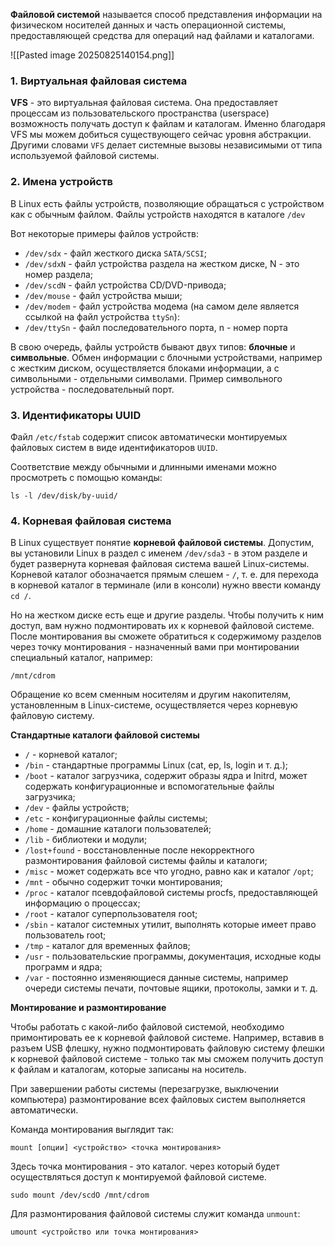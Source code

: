 
**Файловой системой** называется способ представления информации на физическом носителей данных и часть операционной системы, предоставляющей средства для операций над файлами и каталогами.

![[Pasted image 20250825140154.png]]

### 1. Виртуальная файловая система

**VFS** - это виртуальная файловая система. Она предоставляет процессам из пользовательского пространства (userspace) возможность получать доступ к файлам и каталогам. Именно благодаря VFS мы можем добиться существующего сейчас уровня абстракции. Другими словами `VFS` делает системные вызовы независимыми от типа используемой файловой системы.

### 2. Имена устройств

В Linux есть файлы устройств, позволяющие обращаться с устройством
как с обычным файлом. Файлы устройств находятся в каталоге `/dev` 

Вот некоторые примеры файлов устройств:

- `/dev/sdx` - файл жесткого диска `SAТA/SCSI`;
- `/dev/sdxN` - файл устройства раздела на жестком диске, N - это номер раздела;
- `/dev/scdN` - файл устройства СD/DVD-привода;
- `/dev/mouse` - файл устройства мыши;
- `/dev/modem` - файл устройства модема (на самом деле является ссылкой на файл устройства `ttySn`):
- `/dev/ttySn` - файл последовательного порта, n - номер порта

В свою очередь, файлы устройств бывают двух типов: **блочные** и **символьные**. Обмен информации с блочными устройствами, например с жестким диском, осуществляется блоками информации, а с символьными - отдельными символами. Пример символьного устройства - последовательный порт.

### 3. Идентификаторы UUID

Файл `/etc/fstab` содержит список автоматически монтируемых файловых систем в виде идентификаторов `UUID`.

Соответствие между обычными и длинными именами можно просмотреть с помощью команды:

`ls -l /dev/disk/by-uuid/`

### 4. Корневая файловая система

В Linux существует понятие **корневой файловой системы**. Допустим, вы установили Linux в раздел с именем `/dev/sdaЗ` - в этом разделе и будет развернута корневая файловая система вашей Linuх-системы. Корневой каталог обозначается прямым слешем - `/`, т. е. для перехода в корневой каталог в терминале (или в консоли) нужно ввести команду `cd /`.

Но на жестком диске есть еще и другие разделы. Чтобы получить к ним доступ, вам нужно подмонтировать их к корневой файловой системе. После монтирования вы сможете обратиться к содержимому разделов через точку монтирования - назначенный вами при монтировании специальный каталог, например:

```
/mnt/cdrom
```

Обращение ко всем сменным носителям и другим накопителям, установленным в Linux-cиcтeмe, осуществляется через корневую файловую систему.

**Стандартные каталоги файловой системы**

- `/` - корневой каталог;
- `/bin` - стандартные программы Linux (cat, ер, ls, login и т. д.);
- `/boot` - каталог загрузчика, содержит образы ядра и Initrd, может содержать конфигурационные и вспомогательные файлы загрузчика;
- `/dev` - файлы устройств;
- `/etc` - конфигурационные файлы системы;
- `/home` - домашние каталоги пользователей;
- `/lib` - библиотеки и модули;
- `/lost+found` - восстановленные после некорректного размонтирования файловой системы файлы и каталоги;
- `/misc` - может содержать все что угодно, равно как и каталог `/opt`;
- `/mnt` - обычно содержит точки монтирования;
- `/ргос` - каталог псевдофайловой системы procfs, предоставляющей информацию о процессах;
- `/root` - каталог суперпользователя root;
- `/sbin` - каталог системных утилит, выполнять которые имеет право пользователь root;
- `/tmp` - каталог для временных файлов;
- `/usr` - пользовательские программы, документация, исходные коды программ и ядра;
- `/var` - постоянно изменяющиеся данные системы, например очереди системы печати, почтовые ящики, протоколы, замки и т. д.

**Монтирование и размонтирование**

Чтобы работать с какой-либо файловой системой, необходимо примонтировать ее к корневой файловой системе. Например, вставив в разъем USB флешку, нужно подмонтировать файловую систему флешки к корневой файловой системе - только так мы сможем получить доступ к файлам и каталогам, которые записаны на носитель.

При завершении работы системы (перезагрузке, выключении компьютера) размонтирование всех файловых систем выполняется автоматически.

Команда монтирования выглядит так:

```
mount [опции] <устройство> <точка монтирования>
```

Здесь точка монтирования - это каталог. через который будет осуществляться доступ к монтируемой файловой системе.

```shell
sudo mount /dev/scdO /mnt/cdrom
```

Для размонтирования файловой системы служит команда `unmount`:

```shell
umount <устройство или точка монтирования>
```




